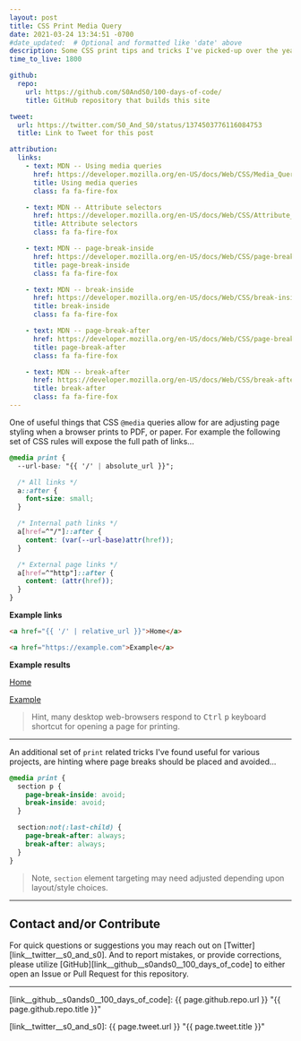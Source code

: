 ```yaml
---
layout: post
title: CSS Print Media Query
date: 2021-03-24 13:34:51 -0700
#date_updated:  # Optional and formatted like 'date' above
description: Some CSS print tips and tricks I've picked-up over the years
time_to_live: 1800

github:
  repo:
    url: https://github.com/S0AndS0/100-days-of-code/
    title: GitHub repository that builds this site

tweet:
  url: https://twitter.com/S0_And_S0/status/1374503776116084753
  title: Link to Tweet for this post

attribution:
  links:
    - text: MDN -- Using media queries
      href: https://developer.mozilla.org/en-US/docs/Web/CSS/Media_Queries/Using_media_queries
      title: Using media queries
      class: fa fa-fire-fox

    - text: MDN -- Attribute selectors
      href: https://developer.mozilla.org/en-US/docs/Web/CSS/Attribute_selectors
      title: Attribute selectors
      class: fa fa-fire-fox

    - text: MDN -- page-break-inside
      href: https://developer.mozilla.org/en-US/docs/Web/CSS/page-break-inside
      title: page-break-inside
      class: fa fa-fire-fox

    - text: MDN -- break-inside
      href: https://developer.mozilla.org/en-US/docs/Web/CSS/break-inside
      title: break-inside
      class: fa fa-fire-fox

    - text: MDN -- page-break-after
      href: https://developer.mozilla.org/en-US/docs/Web/CSS/page-break-after
      title: page-break-after
      class: fa fa-fire-fox

    - text: MDN -- break-after
      href: https://developer.mozilla.org/en-US/docs/Web/CSS/break-after
      title: break-after
      class: fa fa-fire-fox
---
```



One of useful things that CSS `@media` queries allow for are adjusting page styling when a browser prints to PDF, or paper. For example the following set of CSS rules will expose the full path of links...


```css
@media print {
  --url-base: "{{ '/' | absolute_url }}";

  /* All links */
  a::after {
    font-size: small;
  }

  /* Internal path links */
  a[href=^"/"]::after {
    content: (var(--url-base)attr(href));
  }

  /* External page links */
  a[href=^"http"]::after {
    content: (attr(href));
  }
}
```


<style>
@media print {
  --url-base: "{{ '/' | absolute_url }}";

  /* All links */
  a::after {
    font-size: small;
  }

  /* Internal path links */
  a[href=^"/"]::after {
    content: (var(--url-base)attr(href));
  }

  /* External page links */
  a[href=^"http"]::after {
    content: (attr(href));
  }
}
</style>



**Example links**


```html
<a href="{{ '/' | relative_url }}">Home</a>

<a href="https://example.com">Example</a>
```


**Example results**


<a href="{{ '/' | relative_url }}">Home</a>

<a href="https://example.com">Example</a>


> Hint, many desktop web-browsers respond to <kbd>Ctrl</kbd> <kbd>p</kbd> keyboard shortcut for opening a page for printing.


---


An additional set of `print` related tricks I've found useful for various projects, are hinting where page breaks should be placed and avoided...


```css
@media print {
  section p {
    page-break-inside: avoid;
    break-inside: avoid;
  }

  section:not(:last-child) {
    page-break-after: always;
    break-after: always;
  }
}
```


> Note, `section` element targeting may need adjusted depending upon layout/style choices.


______


## Contact and/or Contribute
[heading__contact_andor_contribute]: #contact-andor-contribute


For quick questions or suggestions you may reach out on [Twitter][link__twitter__s0_and_s0]. And to report mistakes, or provide corrections, please utilize [GitHub][link__github__s0ands0__100_days_of_code] to either open an Issue or Pull Request for this repository.


______



[link__github__s0ands0__100_days_of_code]: {{ page.github.repo.url }} "{{ page.github.repo.title }}"

[link__twitter__s0_and_s0]: {{ page.tweet.url }} "{{ page.tweet.title }}"

